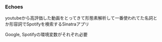 ### Echoes
youtubeから高評価した動画をとってきて形態素解析して一番使われてた名詞とか形容詞でSpotifyを検索するSinatraアプリ

Google, Spotifyの環境変数がそれぞれ必要